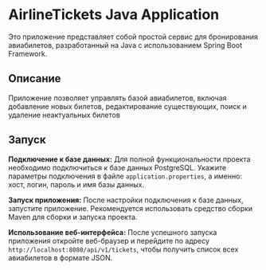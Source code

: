 # AirlineTickets Java Application

Это приложение представляет собой простой сервис для бронирования авиабилетов, разработанный на Java с использованием Spring Boot Framework.

## Описание

Приложение позволяет управлять базой авиабилетов, включая добавление новых билетов, редактирование существующих, поиск и удаление неактуальных билетов

## Запуск

**Подключение к базе данных:** Для полной функциональности проекта необходимо подключиться к базе данных PostgreSQL. Укажите параметры подключения в файле `application.properties`, а именно: хост, логин, пароль и имя базы данных.

**Запуск приложения:** После настройки подключения к базе данных, запустите приложение. Рекомендуется использовать средство сборки Maven для сборки и запуска проекта.

**Использование веб-интерфейса:** После успешного запуска приложения откройте веб-браузер и перейдите по адресу `http://localhost:8080/api/v1/tickets`, чтобы получить список всех авиабилетов в формате JSON.
